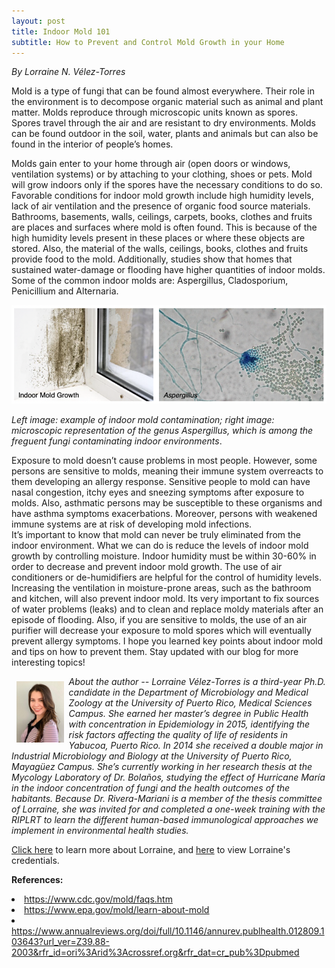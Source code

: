 ```yaml
---
layout: post
title: Indoor Mold 101
subtitle: How to Prevent and Control Mold Growth in your Home
---
```


*By Lorraine N. Vélez-Torres*

Mold is a type of fungi that can be found almost everywhere. Their role in the environment is to decompose organic material such as animal and plant matter. Molds reproduce through microscopic units known as spores. Spores travel through the air and are resistant to dry environments. Molds can be found outdoor in the soil, water, plants and animals but can also be found in the interior of people’s homes. 

Molds gain enter to your home through air (open doors or windows, ventilation systems) or by attaching to your clothing, shoes or pets. Mold will grow indoors only if the spores have the necessary conditions to do so. Favorable conditions for indoor mold growth include high humidity levels, lack of air ventilation and the presence of organic food source materials. Bathrooms, basements, walls, ceilings, carpets, books, clothes and fruits are places and surfaces where mold is often found. This is because of the high humidity levels present in these places or where these objects are stored. Also, the material of the walls, ceilings, books, clothes and fruits provide food to the mold.  Additionally, studies show that homes that sustained water-damage or flooding have higher quantities of indoor molds. Some of the common indoor molds are: Aspergillus, Cladosporium, Penicillium and Alternaria. 

<img src="/img/indoor-mold.png" alt="Indoor Mold" class="inline"/>

<i>Left image: example of indoor mold contamination; right image: microscopic representation of the genus <i>Aspergillus</i>, which is among the freguent fungi contaminating indoor environments</i>. 

Exposure to mold doesn’t cause problems in most people. However, some persons are sensitive to molds, meaning their immune system overreacts to them developing an allergy response. Sensitive people to mold can have nasal congestion, itchy eyes and sneezing symptoms after exposure to molds. Also, asthmatic persons may be susceptible to these organisms and have asthma symptoms exacerbations. Moreover, persons with weakened immune systems are at risk of developing mold infections.  
It’s important to know that mold can never be truly eliminated from the indoor environment. What we can do is reduce the levels of indoor mold growth by controlling moisture. Indoor humidity must be within 30-60% in order to decrease and prevent indoor mold growth. The use of air conditioners or de-humidifiers are helpful for the control of humidity levels. Increasing the ventilation in moisture-prone areas, such as the bathroom and kitchen, will also prevent indoor mold. Its very important to fix sources of water problems (leaks) and to clean and replace moldy materials after an episode of flooding. Also, if you are sensitive to molds, the use of an air purifier will decrease your exposure to mold spores which will eventually prevent allergy symptoms. I hope you learned key points about indoor mold and tips on how to prevent them. Stay updated with our blog for more interesting topics!

<img src="/img/Lorraine.jpeg" alt="Lorraine N. Vélez-Torres" align="left" style="width: 15%; height: 15%; margin:8px">
<p><i>About the author -- Lorraine Vélez-Torres is a third-year Ph.D. candidate in the Department of Microbiology and Medical Zoology at the University of Puerto Rico, Medical Sciences Campus. She earned her master’s degree in Public Health with concentration in Epidemiology in 2015, identifying the risk factors affecting the quality of life of residents in Yabucoa, Puerto Rico. In 2014 she received a double major in Industrial Microbiology and Biology at the University of Puerto Rico, Mayagüez Campus. She’s currently working in her research thesis at the Mycology Laboratory of Dr. Bolaños, studying the effect of Hurricane María in the indoor concentration of fungi and the health outcomes of the habitants. Because Dr. Rivera-Mariani is a member of the thesis committee of Lorraine, she was invited for and completed a one-week training with the RIPLRT to learn the different human-based immunological approaches we implement in environmental health studies.</i></p>

<a href="https://www.riplrt.com/cv/CV_Lorraine_Redacted.pdf" target="_blank">Click here</a> to learn more about Lorraine, and <a href="https://www.riplrt.com/cv/CV_Lorraine_Redacted.pdf" target="_blank">here</a> to view Lorraine's credentials.


<b>References:</b>
<u>
	<li>https://www.cdc.gov/mold/faqs.htm</li>
	<li>https://www.epa.gov/mold/learn-about-mold</li>
	<li>https://www.annualreviews.org/doi/full/10.1146/annurev.publhealth.012809.103643?url_ver=Z39.88-2003&rfr_id=ori%3Arid%3Acrossref.org&rfr_dat=cr_pub%3Dpubmed</li>
</u>



